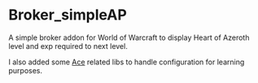 # Broker_simpleAP
A simple broker addon for World of Warcraft to display Heart of Azeroth level and exp required to next level.

I also added some [Ace](https://www.wowace.com/projects/ace3) related libs to handle configuration for learning purposes.
